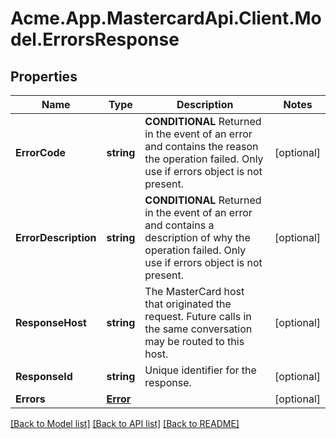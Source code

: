 # Acme.App.MastercardApi.Client.Model.ErrorsResponse

## Properties

Name | Type | Description | Notes
------------ | ------------- | ------------- | -------------
**ErrorCode** | **string** | **CONDITIONAL** Returned in the event of an error and contains the reason the operation failed. Only use if errors object is not present.  | [optional] 
**ErrorDescription** | **string** | **CONDITIONAL** Returned in the event of an error and contains a description of why the operation failed. Only use if errors object is not present.  | [optional] 
**ResponseHost** | **string** | The MasterCard host that originated the request. Future calls in the same conversation may be routed to this host.  | [optional] 
**ResponseId** | **string** | Unique identifier for the response.  | [optional] 
**Errors** | [**Error**](Error.md) |  | [optional] 

[[Back to Model list]](../README.md#documentation-for-models) [[Back to API list]](../README.md#documentation-for-api-endpoints) [[Back to README]](../README.md)

